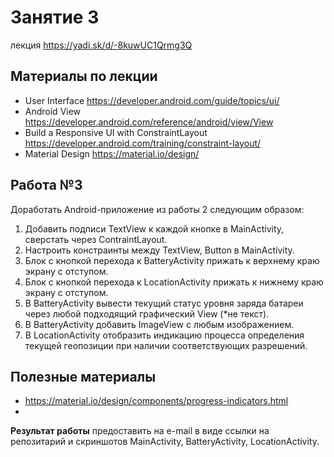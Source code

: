 # Занятие 3
лекция https://yadi.sk/d/-8kuwUC1Qrmg3Q

## Материалы по лекции
- User Interface https://developer.android.com/guide/topics/ui/
- Android View https://developer.android.com/reference/android/view/View
- Build a Responsive UI with ConstraintLayout https://developer.android.com/training/constraint-layout/
- Material Design https://material.io/design/

## Работа №3
Доработать Android-приложение из работы 2 следующим образом:
1. Добавить подписи TextView к каждой кнопке в MainActivity, сверстать через ContraintLayout. 
2. Настроить констраинты между TextView, Button в MainActivity. 
3. Блок с кнопкой перехода к BatteryActivity прижать к верхнему краю экрану с отступом.
4. Блок с кнопкой перехода к LocationActivity прижать к нижнему краю экрану с отступом.
5. В BatteryActivity вывести текущий статус уровня заряда батареи через любой подходящий графический View (*не текст).
6. В BatteryActivity добавить ImageView с любым изображением.
7. В LocationActivity отобразить индикацию процесса определения текущей геопозиции при наличии соответствующих разрешений.

## Полезные материалы
- https://material.io/design/components/progress-indicators.html
- 

**Результат работы** предоставить на e-mail в виде ссылки на репозитарий и скриншотов MainActivity, BatteryActivity, LocationActivity.

